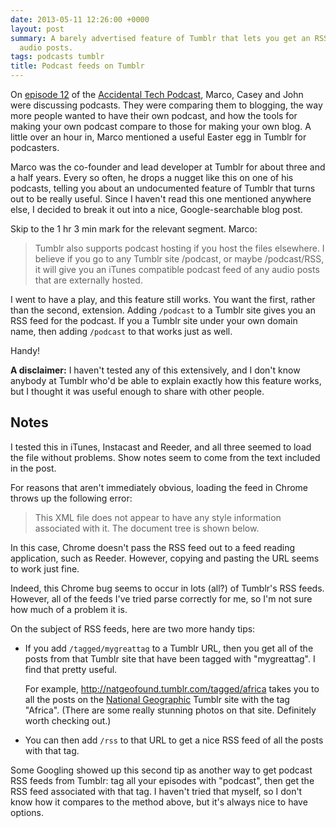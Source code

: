 ```yaml
---
date: 2013-05-11 12:26:00 +0000
layout: post
summary: A barely advertised feature of Tumblr that lets you get an RSS feed of external
  audio posts.
tags: podcasts tumblr
title: Podcast feeds on Tumblr
---
```


On [episode&nbsp;12][atp12] of the [Accidental Tech Podcast][atp], Marco, Casey and John were discussing podcasts. They were comparing them to blogging, the way more people wanted to have their own podcast, and how the tools for making your own podcast compare to those for making your own blog. A little over an hour in, Marco mentioned a useful Easter egg in Tumblr for podcasters.

Marco was the co-founder and lead developer at Tumblr for about three and a half years. Every so often, he drops a nugget like this on one of his podcasts, telling you about an undocumented feature of Tumblr that turns out to be really useful. Since I haven't read this one mentioned anywhere else, I decided to break it out into a nice, Google-searchable blog post.

Skip to the 1&nbsp;hr 3&nbsp;min mark for the relevant segment. Marco:

> Tumblr also supports podcast hosting if you host the files elsewhere. I believe if you go to any Tumblr site /podcast, or maybe /podcast/RSS, it will give you an iTunes compatible podcast feed of any audio posts that are externally hosted.

I went to have a play, and this feature still works. You want the first, rather than the second, extension. Adding `/podcast` to a Tumblr site gives you an RSS feed for the podcast. If you a Tumblr site under your own domain name, then adding `/podcast` to that works just as well.

Handy!

<!-- summary -->

**A disclaimer:** I haven't tested any of this extensively, and I don't know anybody at Tumblr who'd be able to explain exactly how this feature works, but I thought it was useful enough to share with other people.

## Notes

I tested this in iTunes, Instacast and Reeder, and all three seemed to load the file without problems. Show notes seem to come from the text included in the post.

For reasons that aren't immediately obvious, loading the feed in Chrome throws up the following error:

> This XML file does not appear to have any style information associated with it. The document tree is shown below.

In this case, Chrome doesn't pass the RSS feed out to a feed reading application, such as Reeder. However, copying and pasting the URL seems to work just fine.

Indeed, this Chrome bug seems to occur in lots (all?) of Tumblr's RSS feeds. However, all of the feeds I've tried parse correctly for me, so I'm not sure how much of a problem it is.

On the subject of RSS feeds, here are two more handy tips:

<ul>
<li><p>If you add <code>/tagged/mygreattag</code> to a Tumblr URL, then you get all of the posts from that Tumblr site that have been tagged with "mygreattag". I find that pretty useful.</p>

<p>For example, <a href="http://natgeofound.tumblr.com/tagged/africa">http://natgeofound.tumblr.com/tagged/africa</a> takes you to all the posts on the <a href="http://natgeofound.tumblr.com/">National Geographic</a> Tumblr site with the tag "Africa". (There are some really stunning photos on that site. Definitely worth checking out.)</p></li>
<li>You can then add <code>/rss</code> to that URL to get a nice RSS feed of all the posts with that tag.</li>
</ul>

Some Googling showed up this second tip as another way to get podcast RSS feeds from Tumblr: tag all your episodes with "podcast", then get the RSS feed associated with that tag. I haven't tried that myself, so I don't know how it compares to the method above, but it's always nice to have options.

[atp]: http://atp.fm/
[atp12]: http://atp.fm/episodes/12-accidental-server-hardware
